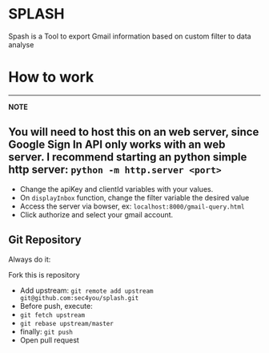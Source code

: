 # SPLASH
Spash is a Tool to export Gmail information based on custom filter to data analyse

# How to work 
---
**NOTE**

You will need to host this on an web server, since Google Sign In API only works with an web server.
I recommend starting an python simple http server:
`python -m http.server <port>`
---
- Change the apiKey and clientId variables with your values.
- On `displayInbox` function, change the filter variable the desired value
- Access the server via bowser, ex: `localhost:8000/gmail-query.html`
- Click authorize and select your gmail account.
## Git Repository
Always do it:

Fork this is repository
- Add upstream: `git remote add upstream git@github.com:sec4you/splash.git`
- Before push, execute:
- `git fetch upstream`
- `git rebase upstream/master`
- finally: `git push`
- Open pull request
